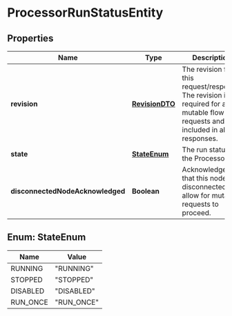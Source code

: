 
# ProcessorRunStatusEntity

## Properties
Name | Type | Description | Notes
------------ | ------------- | ------------- | -------------
**revision** | [**RevisionDTO**](RevisionDTO.md) | The revision for this request/response. The revision is required for any mutable flow requests and is included in all responses. |  [optional]
**state** | [**StateEnum**](#StateEnum) | The run status of the Processor. |  [optional]
**disconnectedNodeAcknowledged** | **Boolean** | Acknowledges that this node is disconnected to allow for mutable requests to proceed. |  [optional]


<a name="StateEnum"></a>
## Enum: StateEnum
Name | Value
---- | -----
RUNNING | &quot;RUNNING&quot;
STOPPED | &quot;STOPPED&quot;
DISABLED | &quot;DISABLED&quot;
RUN_ONCE | &quot;RUN_ONCE&quot;



